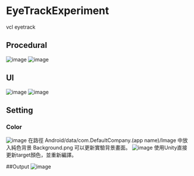# EyeTrackExperiment
vcl eyetrack
## Procedural
![image](https://github.com/Denny0097/EyeTrackExperiment/blob/main/123.png)
![image](https://github.com/Denny0097/EyeTrackExperiment/blob/main/未命名.png)


## UI
![image](https://github.com/user-attachments/assets/bd3cb594-5005-4748-b39a-c79caf744f17)
![image](https://github.com/user-attachments/assets/968846ee-02be-4aa4-bc5e-181317679f05)


## Setting
### Color
![image](https://github.com/user-attachments/assets/50345d83-55d1-4550-bbce-cbe7b7519bcc)
在路徑 Android/data/com.DefaultCompany.(app name)/Image 中放入純色背景 Background.png 可以更新實驗背景畫面。
![image](https://github.com/user-attachments/assets/f49b6feb-bbdd-42e3-b89d-78dbb62c6b0e)
使用Unity直接更新target顏色，並重新編譯。


##Output
![image](https://github.com/user-attachments/assets/9bfbdf83-2680-41ff-844a-f8b54eee4df7)
